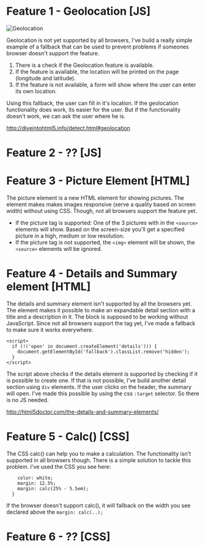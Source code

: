# Feature 1 - Geolocation [JS]

![Geolocation](screenhots/geo.png)

Geolocation is not yet supported by all browsers, I've build a really simple example of a fallback that can be used to prevent problems if someones browser doesn't support the feature.

1. There is a check if the Geolocation feature is available.
2. If the feature is available, the location will be printed on the page (longitude and latitude).
3. If the feature is not available, a form will show where the user can enter its own location.

Using this fallback, the user can fill in it's location. If the geolocation functionality does work, its easier for the user. But if the functionality doesn't work, we can ask the user where he is.

http://diveintohtml5.info/detect.html#geolocation

# Feature 2 - ?? [JS]

# Feature 3 - Picture Element [HTML]

The picture element is a new HTML element for showing pictures. The element makes makes images responsive (serve a quality based on screen width) without using CSS. Though, not all browsers support the feature yet.

- If the picture tag is supported: One of the 3 pictures with in the ```<source>``` elements will show. Based on the screen-size you'll get a specified picture in a high, medium or low resolution.
- If the picture tag is not supported, the ```<img>``` element will be shown, the ```<source>``` elements will be ignored.

# Feature 4 - Details and Summary element [HTML]

The details and summary element isn't supported by all the browsers yet. The element makes it possible to make an expandable detail section with a title and a description in it. The block is supposed to be working without JavaScript. Since not all browsers support the tag yet, I've made a fallback to make sure it works everywhere.

```
<script>
  if (!('open' in document.createElement('details'))) {
    document.getElementById('fallback').classList.remove('hidden');
  }
</script>
```

The script above checks if the details element is supported by checking if it is possible to create one. If that is not possible, I've build another detail section using ```div``` elements. If the user clicks on the header, the summary will open. I've made this possible by using the css ```:target``` selector. So there is no JS needed.

http://html5doctor.com/the-details-and-summary-elements/

# Feature 5 - Calc() [CSS]
The CSS calc() can help you to make a calculation. The functionality isn't supported in all browsers though. There is a simple solution to tackle this problem. I've used the CSS you see here:

```  h1 {
    color: white;
    margin: 12.5%;
    margin: calc(25% - 5.5em);
  }
```

If the browser doesn't support calc(), it will fallback on the width you see declared above the ```margin: calc(..);```

# Feature 6 - ?? [CSS]
